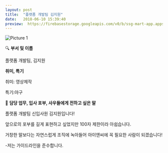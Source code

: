 ```yaml
---
layout: post
title:  "플랫폼 개발팀 김지원"
date:   2018-06-10 15:39:40
preview:  https://firebasestorage.googleapis.com/v0/b/ssg-mart-app.appspot.com/o/%EB%8F%99%EA%B8%B0%EC%82%AC%EC%A7%84%2F191910.jpg?alt=media&token=b8351c55-1985-47e5-a55b-d7259b0f04da
---
```


![Picture 1](https://firebasestorage.googleapis.com/v0/b/ssg-mart-app.appspot.com/o/%EC%85%80%EC%B9%B4%2F%EC%A7%80%EC%9B%90.jpg?alt=media&token=ce5fc7d2-a78e-4c72-a263-5c85399e550c)

🔍 **부서 및 이름**

   플랫폼 개발팀, 김지원

 **취미, 특기**

   취미: 영상제작
    
   특기:야구

🔔 **담당 업무, 입사 포부, 사우들에게 전하고 싶은 말**

   플랫폼 개발팀 신입사원 김지원입니다!

   앞으로의 포부를 길게 표현하고 싶었지만 100자 제한이라 아쉽습니다.

   거창한 말보다는 자연스럽게 조직에 녹아들어 아이앤씨에 꼭 필요한 사람이 되겠습니다!

   -저는 가이드라인을 준수합니다.

